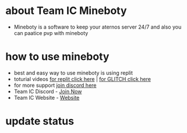 # about Team IC Mineboty 

- Mineboty is a software to keep your aternos server 24/7 and also you can paatice pvp with mineboty


# how to use mineboty

- best and easy way to use mineboty is using replit 
- toturial videos [for replit click here](https://www.youtube.com/watch?v=PDTV-SNSoyo)   |   [for GLITCH click here](https://www.youtube.com/watch?v=6sPwCrHFYCY)
- for more support [join discord here](https://discord.gg/8bM62csKYd)
- Team IC Discord - [Join Now](https://dsc.gg/team-ic)
- Team IC Website - [Website](https://team-ic.ddns.net/)

# update status 
